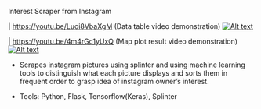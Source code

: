 Interest Scraper from Instagram

| https://youtu.be/Luoi8VbaXgM (Data table video demonstration)
[![Alt text](https://img.youtube.com/vi/Luoi8VbaXgM/0.jpg)](https://www.youtube.com/watch?v=Luoi8VbaXgM)

| https://youtu.be/4m4rGc1yUxQ (Map plot result video demonstration)
[![Alt text](https://img.youtube.com/vi/4m4rGc1yUxQ/0.jpg)](https://www.youtube.com/watch?v=4m4rGc1yUxQ)

* Scrapes instagram pictures using splinter and using machine learning tools to distinguish
what each picture displays and sorts them in frequent order to grasp idea of instagram owner’s interest.

*  Tools: Python, Flask, Tensorflow(Keras), Splinter
